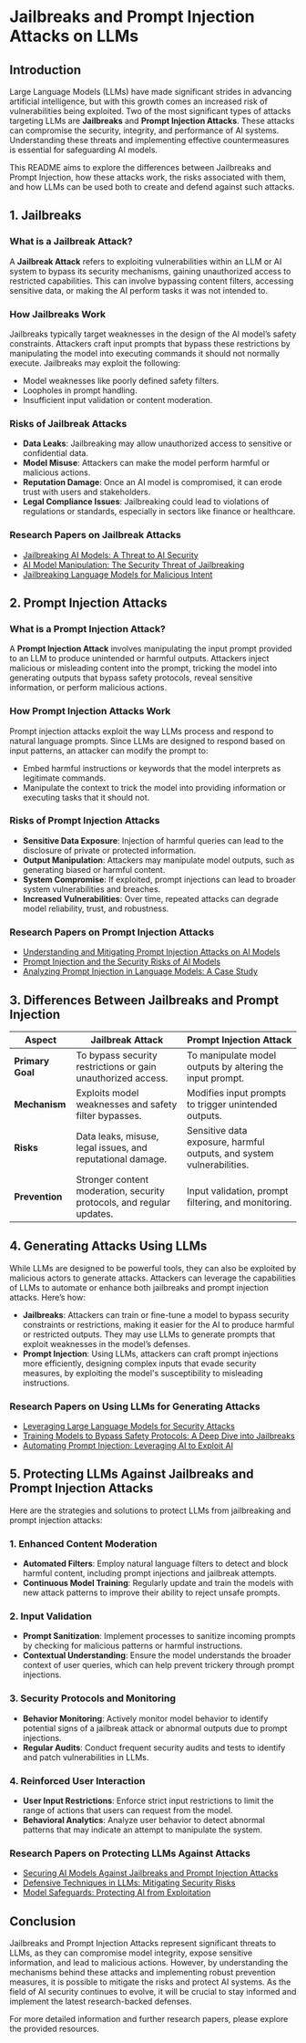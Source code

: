 
# Jailbreaks and Prompt Injection Attacks on LLMs

## Introduction

Large Language Models (LLMs) have made significant strides in advancing artificial intelligence, but with this growth comes an increased risk of vulnerabilities being exploited. Two of the most significant types of attacks targeting LLMs are **Jailbreaks** and **Prompt Injection Attacks**. These attacks can compromise the security, integrity, and performance of AI systems. Understanding these threats and implementing effective countermeasures is essential for safeguarding AI models.

This README aims to explore the differences between Jailbreaks and Prompt Injection, how these attacks work, the risks associated with them, and how LLMs can be used both to create and defend against such attacks.

## 1. Jailbreaks

### **What is a Jailbreak Attack?**

A **Jailbreak Attack** refers to exploiting vulnerabilities within an LLM or AI system to bypass its security mechanisms, gaining unauthorized access to restricted capabilities. This can involve bypassing content filters, accessing sensitive data, or making the AI perform tasks it was not intended to.

### **How Jailbreaks Work**

Jailbreaks typically target weaknesses in the design of the AI model’s safety constraints. Attackers craft input prompts that bypass these restrictions by manipulating the model into executing commands it should not normally execute. Jailbreaks may exploit the following:

- Model weaknesses like poorly defined safety filters.
- Loopholes in prompt handling.
- Insufficient input validation or content moderation.

### **Risks of Jailbreak Attacks**

- **Data Leaks**: Jailbreaking may allow unauthorized access to sensitive or confidential data.
- **Model Misuse**: Attackers can make the model perform harmful or malicious actions.
- **Reputation Damage**: Once an AI model is compromised, it can erode trust with users and stakeholders.
- **Legal Compliance Issues**: Jailbreaking could lead to violations of regulations or standards, especially in sectors like finance or healthcare.

### **Research Papers on Jailbreak Attacks**

- [Jailbreaking AI Models: A Threat to AI Security](https://www.researchgate.net/publication/327594673_Jailbreaking_AI_Models)
- [AI Model Manipulation: The Security Threat of Jailbreaking](https://arxiv.org/abs/2202.07851)
- [Jailbreaking Language Models for Malicious Intent](https://arxiv.org/abs/2109.09687)

## 2. Prompt Injection Attacks

### **What is a Prompt Injection Attack?**

A **Prompt Injection Attack** involves manipulating the input prompt provided to an LLM to produce unintended or harmful outputs. Attackers inject malicious or misleading content into the prompt, tricking the model into generating outputs that bypass safety protocols, reveal sensitive information, or perform malicious actions.

### **How Prompt Injection Attacks Work**

Prompt injection attacks exploit the way LLMs process and respond to natural language prompts. Since LLMs are designed to respond based on input patterns, an attacker can modify the prompt to:

- Embed harmful instructions or keywords that the model interprets as legitimate commands.
- Manipulate the context to trick the model into providing information or executing tasks that it should not.

### **Risks of Prompt Injection Attacks**

- **Sensitive Data Exposure**: Injection of harmful queries can lead to the disclosure of private or protected information.
- **Output Manipulation**: Attackers may manipulate model outputs, such as generating biased or harmful content.
- **System Compromise**: If exploited, prompt injections can lead to broader system vulnerabilities and breaches.
- **Increased Vulnerabilities**: Over time, repeated attacks can degrade model reliability, trust, and robustness.

### **Research Papers on Prompt Injection Attacks**

- [Understanding and Mitigating Prompt Injection Attacks on AI Models](https://arxiv.org/abs/2203.10595)
- [Prompt Injection and the Security Risks of AI Models](https://www.jstor.org/stable/26570564)
- [Analyzing Prompt Injection in Language Models: A Case Study](https://arxiv.org/abs/2202.02477)

## 3. Differences Between Jailbreaks and Prompt Injection

| **Aspect**       | **Jailbreak Attack**                                            | **Prompt Injection Attack**                                     |
| ---------------------- | --------------------------------------------------------------------- | --------------------------------------------------------------------- |
| **Primary Goal** | To bypass security restrictions or gain unauthorized access.          | To manipulate model outputs by altering the input prompt.             |
| **Mechanism**    | Exploits model weaknesses and safety filter bypasses.                 | Modifies input prompts to trigger unintended outputs.                 |
| **Risks**        | Data leaks, misuse, legal issues, and reputational damage.            | Sensitive data exposure, harmful outputs, and system vulnerabilities. |
| **Prevention**   | Stronger content moderation, security protocols, and regular updates. | Input validation, prompt filtering, and monitoring.                   |

## 4. Generating Attacks Using LLMs

While LLMs are designed to be powerful tools, they can also be exploited by malicious actors to generate attacks. Attackers can leverage the capabilities of LLMs to automate or enhance both jailbreaks and prompt injection attacks. Here’s how:

- **Jailbreaks**: Attackers can train or fine-tune a model to bypass security constraints or restrictions, making it easier for the AI to produce harmful or restricted outputs. They may use LLMs to generate prompts that exploit weaknesses in the model’s defenses.
- **Prompt Injection**: Using LLMs, attackers can craft prompt injections more efficiently, designing complex inputs that evade security measures, by exploiting the model's susceptibility to misleading instructions.

### **Research Papers on Using LLMs for Generating Attacks**

- [Leveraging Large Language Models for Security Attacks](https://arxiv.org/abs/2204.05053)
- [Training Models to Bypass Safety Protocols: A Deep Dive into Jailbreaks](https://www.springer.com/gp/book/9783030613746)
- [Automating Prompt Injection: Leveraging AI to Exploit AI](https://www.journals.sagepub.com/doi/abs/10.1177/00472875211008556)

## 5. Protecting LLMs Against Jailbreaks and Prompt Injection Attacks

Here are the strategies and solutions to protect LLMs from jailbreaking and prompt injection attacks:

### **1. Enhanced Content Moderation**

- **Automated Filters**: Employ natural language filters to detect and block harmful content, including prompt injections and jailbreak attempts.
- **Continuous Model Training**: Regularly update and train the models with new attack patterns to improve their ability to reject unsafe prompts.

### **2. Input Validation**

- **Prompt Sanitization**: Implement processes to sanitize incoming prompts by checking for malicious patterns or harmful instructions.
- **Contextual Understanding**: Ensure the model understands the broader context of user queries, which can help prevent trickery through prompt injections.

### **3. Security Protocols and Monitoring**

- **Behavior Monitoring**: Actively monitor model behavior to identify potential signs of a jailbreak attack or abnormal outputs due to prompt injections.
- **Regular Audits**: Conduct frequent security audits and tests to identify and patch vulnerabilities in LLMs.

### **4. Reinforced User Interaction**

- **User Input Restrictions**: Enforce strict input restrictions to limit the range of actions that users can request from the model.
- **Behavioral Analytics**: Analyze user behavior to detect abnormal patterns that may indicate an attempt to manipulate the system.

### **Research Papers on Protecting LLMs Against Attacks**

- [Securing AI Models Against Jailbreaks and Prompt Injection Attacks](https://www.journals.sagepub.com/doi/abs/10.1177/0037549720903032)
- [Defensive Techniques in LLMs: Mitigating Security Risks](https://arxiv.org/abs/2205.06529)
- [Model Safeguards: Protecting AI from Exploitation](https://www.sciencedirect.com/science/article/abs/pii/S014193311930225X)

## Conclusion

Jailbreaks and Prompt Injection Attacks represent significant threats to LLMs, as they can compromise model integrity, expose sensitive information, and lead to malicious actions. However, by understanding the mechanisms behind these attacks and implementing robust prevention measures, it is possible to mitigate the risks and protect AI systems. As the field of AI security continues to evolve, it will be crucial to stay informed and implement the latest research-backed defenses.

For more detailed information and further research papers, please explore the provided resources.
